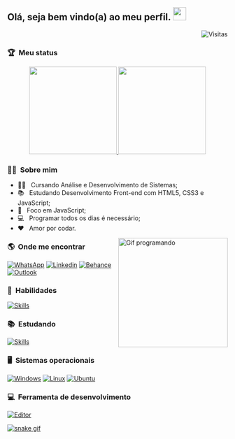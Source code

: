 ## Olá, seja bem vindo(a) ao meu perfil. <img src="https://raw.githubusercontent.com/kaueMarques/kaueMarques/master/hi.gif" height="30px" width="30px">

<img align="right" src="https://api.visitorbadge.io/api/VisitorHit?user=luizfelipe9627&repo=github-visitors-badge&countColor=%230077B5" title="Visitas ao perfil" alt="Visitas">

<br>

### :trophy: &nbsp;Meu status

<div align="center">
  <a href="https://github.com/luizfelipe9627">
    <img height="200vh" src="https://github-readme-stats-lkotlarenko.vercel.app/api?username=luizfelipe9627&show_icons=true&theme=react&title_color=ffffff&text_color=ffffff&bg_color=181413&locale=en&hide_border=true&include_all_commits=true"/>
    <img height=200vh" src="https://github-readme-stats-lkotlarenko.vercel.app/api/top-langs?username=luizfelipe9627&show_icons=true&theme=react&title_color=ffffff&text_color=ffffff&bg_color=181413&locale=en&layout=slim&hide_border=true&langs_count=4"/>
  </a>
</div>

 ### :curly_haired_man: &nbsp;Sobre mim

- :man_student: &nbsp; Cursando Análise e Desenvolvimento de Sistemas;
- :books: &nbsp; Estudando Desenvolvimento Front-end com HTML5, CSS3 e JavaScript;
- :dart: &nbsp; Foco em JavaScript;
- :computer: &nbsp; Programar todos os dias é necessário;
- :heart: &nbsp; Amor por codar.

<img align="right" src="https://media.giphy.com/media/qgQUggAC3Pfv687qPC/giphy.gif" alt="Gif programando" height='250px'>

### :earth_americas: &nbsp;Onde me encontrar

[![WhatsApp](https://img.shields.io/badge/-WhatsApp-25D366?style=for-the-badge&logo=whatsapp&logoColor=white)](https://api.whatsapp.com/send?phone=5511952353969&text=Olá,%20venho%20através%20do%20seu%20GitHub.)
[![Linkedin](https://img.shields.io/badge/-LinkedIn-%230077B5?style=for-the-badge&logo=linkedin&logoColor=white)](https://linkedin.com/in/luizfelipe9627)
[![Behance](https://img.shields.io/badge/-Behance-blue?style=for-the-badge&logo=behance&logoColor=white)](https://www.behance.net/luizfelipe9627)
[![Outlook](https://img.shields.io/badge/Microsoft_Outlook-0078D4?style=for-the-badge&logo=microsoft-outlook&logoColor=white)](mailto:felipesilva9627@hotmail.com?subject=Olá,%20venho%20através%20do%20seu%20GitHub.)
 
### :rocket: &nbsp;**Habilidades**

[![Skills](https://skillicons.dev/icons?i=html,css,git,github,figma)](https://github.com/luizfelipe9627)

### :books: &nbsp;**Estudando**

[![Skills](https://skillicons.dev/icons?i=javascript,nodejs,sass,bootstrap)](https://github.com/luizfelipe9627)
                                                                                                         
### :desktop_computer: &nbsp;**Sistemas operacionais**

[![Windows](https://img.shields.io/badge/Windows-0078D6?style=for-the-badge&logo=windows&logoColor=white)](https://github.com/luizfelipe9627)
[![Linux](https://img.shields.io/badge/Linux-E34F26?style=for-the-badge&logo=linux&logoColor=black)](https://github.com/luizfelipe9627)
[![Ubuntu](https://img.shields.io/badge/Ubuntu-E95420?style=for-the-badge&logo=ubuntu&logoColor=white)](https://github.com/luizfelipe9627)
                                                                                                         
### :computer: &nbsp;**Ferramenta de desenvolvimento**

[![Editor](https://skillicons.dev/icons?i=vscode)](https://github.com/luizfelipe9627)
                                                                               
[![snake gif](https://github.com/luizfelipe9627/luizfelipe9627/blob/output/github-contribution-grid-snake.svg)](https://github.com/luizfelipe9627)
